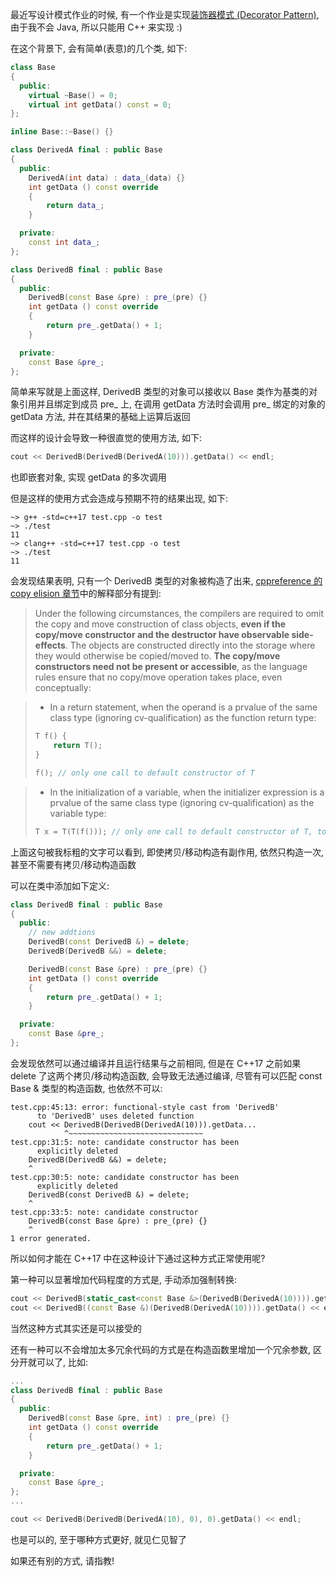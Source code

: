 最近写设计模式作业的时候, 有一个作业是实现[装饰器模式 (Decorator Pattern)](https://en.wikipedia.org/wiki/Decorator_pattern), 由于我不会 Java, 所以只能用 C++ 来实现 :)

在这个背景下, 会有简单(表意)的几个类, 如下:

```cpp
class Base
{
  public:
    virtual ~Base() = 0;
    virtual int getData() const = 0;
};

inline Base::~Base() {}

class DerivedA final : public Base
{
  public:
    DerivedA(int data) : data_(data) {}
    int getData () const override
    {
        return data_;
    }

  private:
    const int data_;
};

class DerivedB final : public Base
{
  public:
    DerivedB(const Base &pre) : pre_(pre) {}
    int getData () const override
    {
        return pre_.getData() + 1;
    }

  private:
    const Base &pre_;
};
```

简单来写就是上面这样, DerivedB 类型的对象可以接收以 Base 类作为基类的对象引用并且绑定到成员 pre_ 上, 在调用 getData 方法时会调用 pre_ 绑定的对象的 getData 方法, 并在其结果的基础上运算后返回

而这样的设计会导致一种很直觉的使用方法, 如下:

```cpp
cout << DerivedB(DerivedB(DerivedA(10))).getData() << endl;
```

也即嵌套对象, 实现 getData 的多次调用

但是这样的使用方式会造成与预期不符的结果出现, 如下:

```plaintext
~> g++ -std=c++17 test.cpp -o test
~> ./test
11
~> clang++ -std=c++17 test.cpp -o test
~> ./test
11
```

会发现结果表明, 只有一个 DerivedB 类型的对象被构造了出来, [cppreference 的 copy elision 章节](https://en.cppreference.com/w/cpp/language/copy_elision)中的解释部分有提到:

> Under the following circumstances, the compilers are required to omit the copy and move construction of class objects, **even if the copy/move constructor and the destructor have observable side-effects**. The objects are constructed directly into the storage where they would otherwise be copied/moved to. **The copy/move constructors need not be present or accessible**, as the language rules ensure that no copy/move operation takes place, even conceptually:

> * In a return statement, when the operand is a prvalue of the same class type (ignoring cv-qualification) as the function return type:
> ```cpp
> T f() {
>     return T();
> }
>
> f(); // only one call to default constructor of T
> ```

> * In the initialization of a variable, when the initializer expression is a prvalue of the same class type (ignoring cv-qualification) as the variable type:
> ```cpp
> T x = T(T(f())); // only one call to default constructor of T, to initialize x
> ```

上面这句被我标粗的文字可以看到, 即使拷贝/移动构造有副作用, 依然只构造一次, 甚至不需要有拷贝/移动构造函数

可以在类中添加如下定义:

```cpp
class DerivedB final : public Base
{
  public:
    // new addtions
    DerivedB(const DerivedB &) = delete;
    DerivedB(DerivedB &&) = delete;

    DerivedB(const Base &pre) : pre_(pre) {}
    int getData () const override
    {
        return pre_.getData() + 1;
    }

  private:
    const Base &pre_;
};
```

会发现依然可以通过编译并且运行结果与之前相同, 但是在 C++17 之前如果 delete 了这两个拷贝/移动构造函数, 会导致无法通过编译, 尽管有可以匹配 const Base & 类型的构造函数, 也依然不可以:

```plaintext
test.cpp:45:13: error: functional-style cast from 'DerivedB'
      to 'DerivedB' uses deleted function
    cout << DerivedB(DerivedB(DerivedA(10))).getData...
            ^~~~~~~~~~~~~~~~~~~~~~~~~~~~~~~
test.cpp:31:5: note: candidate constructor has been
      explicitly deleted
    DerivedB(DerivedB &&) = delete;
    ^
test.cpp:30:5: note: candidate constructor has been
      explicitly deleted
    DerivedB(const DerivedB &) = delete;
    ^
test.cpp:33:5: note: candidate constructor
    DerivedB(const Base &pre) : pre_(pre) {}
    ^
1 error generated.
```

所以如何才能在 C++17 中在这种设计下通过这种方式正常使用呢?

第一种可以显著增加代码程度的方式是, 手动添加强制转换:

```cpp
cout << DerivedB(static_cast<const Base &>(DerivedB(DerivedA(10)))).getData() << endl;
cout << DerivedB((const Base &)(DerivedB(DerivedA(10)))).getData() << endl; // C-style
```

当然这种方式其实还是可以接受的

还有一种可以不会增加太多冗余代码的方式是在构造函数里增加一个冗余参数, 区分开就可以了, 比如:

```cpp
...
class DerivedB final : public Base
{
  public:
    DerivedB(const Base &pre, int) : pre_(pre) {}
    int getData () const override
    {
        return pre_.getData() + 1;
    }

  private:
    const Base &pre_;
};
...

cout << DerivedB(DerivedB(DerivedA(10), 0), 0).getData() << endl;
```

也是可以的, 至于哪种方式更好, 就见仁见智了

如果还有别的方式, 请指教!
